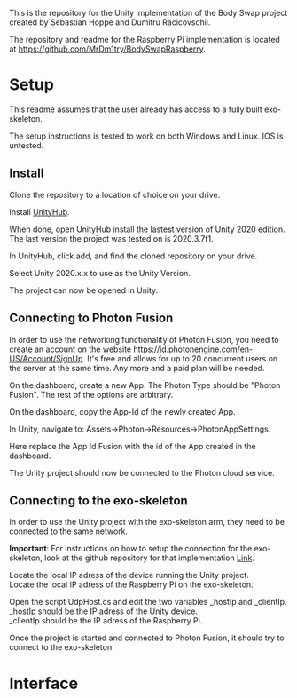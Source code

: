 This is the repository for the Unity implementation of the Body Swap project created by Sebastian Hoppe and Dumitru Racicovschii.

The repository and readme for the Raspberry Pi implementation is located at https://github.com/MrDm1try/BodySwapRaspberry.

# Setup
This readme assumes that the user already has access to a fully built exo-skeleton.

The setup instructions is tested to work on both Windows and Linux. IOS is untested.

## Install

Clone the repository to a location of choice on your drive.

Install [UnityHub](https://unity.com/unity-hub).

When done, open UnityHub install the lastest version of Unity 2020 edition. The last version the project was tested on is 2020.3.7f1.

In UnityHub, click add, and find the cloned repository on your drive.

Select Unity 2020.x.x to use as the Unity Version.

The project can now be opened in Unity.

## Connecting to Photon Fusion
In order to use the networking functionality of Photon Fusion, you need to create an account on the website https://id.photonengine.com/en-US/Account/SignUp. It's free and allows for up to 20 concurrent users on the server at the same time. Any more and a paid plan will be needed.

On the dashboard, create a new App. The Photon Type should be "Photon Fusion". The rest of the options are arbitrary.

On the dashboard, copy the App-Id of the newly created App.

In Unity, navigate to: Assets->Photon->Resources->PhotonAppSettings.

Here replace the App Id Fusion with the id of the App created in the dashboard.

The Unity project should now be connected to the Photon cloud service.

## Connecting to the exo-skeleton
In order to use the Unity project with the exo-skeleton arm, they need to be connected to the same network.

**Important**: For instructions on how to setup the connection for the exo-skeleton, look at the github repository for that implementation [Link](https://github.com/MrDm1try/BodySwapRaspberry).

Locate the local IP adress of the device running the Unity project.  
Locate the local IP adress of the Raspberry Pi on the exo-skeleton.

Open the script UdpHost.cs and edit the two variables \_hostIp and \_clientIp.  
\_hostIp should be the IP adress of the Unity device.  
\_clientIp should be the IP adress of the Raspberry Pi.

Once the project is started and connected to Photon Fusion, it should try to connect to the exo-skeleton.

# Interface

